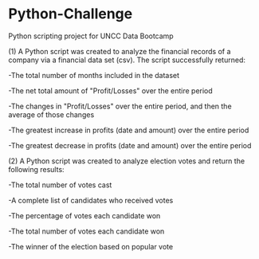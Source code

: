# Python-Challenge
Python scripting project for UNCC Data Bootcamp

(1) A Python script was created to analyze the financial records of a company via a financial data set (csv). The script successfully returned: 

  -The total number of months included in the dataset
  
  -The net total amount of "Profit/Losses" over the entire period
  
  -The changes in "Profit/Losses" over the entire period, and then the average of those changes
  
  -The greatest increase in profits (date and amount) over the entire period
  
  -The greatest decrease in profits (date and amount) over the entire period

(2) A Python script was created to analyze election votes and return the following results: 

  -The total number of votes cast
  
  -A complete list of candidates who received votes
  
  -The percentage of votes each candidate won
  
  -The total number of votes each candidate won
  
  -The winner of the election based on popular vote
